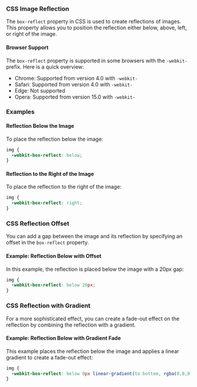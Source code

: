 ### CSS Image Reflection

The `box-reflect` property in CSS is used to create reflections of images. This property allows you to position the reflection either below, above, left, or right of the image.

#### Browser Support
The `box-reflect` property is supported in some browsers with the `-webkit-` prefix. Here is a quick overview:

- Chrome: Supported from version 4.0 with `-webkit-`
- Safari: Supported from version 4.0 with `-webkit-`
- Edge: Not supported
- Opera: Supported from version 15.0 with `-webkit-`

### Examples

#### Reflection Below the Image

To place the reflection below the image:

```css
img {
  -webkit-box-reflect: below;
}
```

#### Reflection to the Right of the Image

To place the reflection to the right of the image:

```css
img {
  -webkit-box-reflect: right;
}
```

### CSS Reflection Offset

You can add a gap between the image and its reflection by specifying an offset in the `box-reflect` property.

#### Example: Reflection Below with Offset

In this example, the reflection is placed below the image with a 20px gap:

```css
img {
  -webkit-box-reflect: below 20px;
}
```

### CSS Reflection with Gradient

For a more sophisticated effect, you can create a fade-out effect on the reflection by combining the reflection with a gradient.

#### Example: Reflection Below with Gradient Fade

This example places the reflection below the image and applies a linear gradient to create a fade-out effect:

```css
img {
  -webkit-box-reflect: below 0px linear-gradient(to bottom, rgba(0,0,0,0.0), rgba(0,0,0,0.4));
}
```

